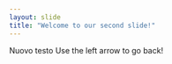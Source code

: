 ```yaml
---
layout: slide
title: "Welcome to our second slide!"
---
```

Nuovo testo
Use the left arrow to go back!
